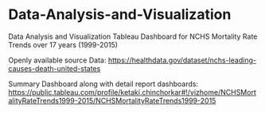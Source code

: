 # Data-Analysis-and-Visualization
Data Analysis and Visualization
Tableau Dashboard for NCHS Mortality Rate Trends over 17 years (1999-2015)

Openly available source Data:
https://healthdata.gov/dataset/nchs-leading-causes-death-united-states

Summary Dashboard along with detail report dashboards:
https://public.tableau.com/profile/ketaki.chinchorkar#!/vizhome/NCHSMortalityRateTrends1999-2015/NCHSMortalityRateTrends1999-2015
